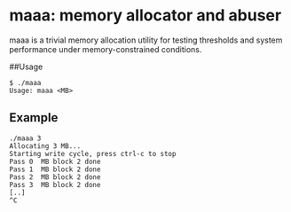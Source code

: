 # maaa: memory allocator and abuser

maaa is a trivial memory allocation utility for testing thresholds and system performance under memory-constrained conditions.

##Usage

	$ ./maaa 
	Usage: maaa <MB>


## Example
	./maaa 3
	Allocating 3 MB...
	Starting write cycle, press ctrl-c to stop
	Pass 0  MB block 2 done
	Pass 1  MB block 2 done
	Pass 2  MB block 2 done
	Pass 3  MB block 2 done
	[..]
	^C